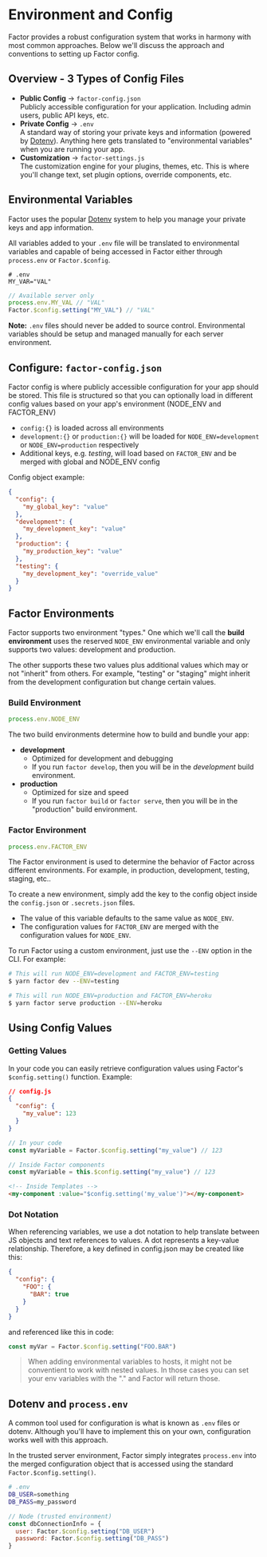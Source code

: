 # Environment and Config

Factor provides a robust configuration system that works in harmony with most common approaches. Below we'll discuss the approach and conventions to setting up Factor config.

## Overview - 3 Types of Config Files

- **Public Config** &rarr; `factor-config.json`<br> Publicly accessible configuration for your application. Including admin users, public API keys, etc.
- **Private Config** &rarr; `.env`<br> A standard way of storing your private keys and information (powered by [Dotenv](https://github.com/motdotla/dotenv)). Anything here gets translated to "environmental variables" when you are running your app.
- **Customization** &rarr; `factor-settings.js`<br> The customization engine for your plugins, themes, etc. This is where you'll change text, set plugin options, override components, etc.

## Environmental Variables

Factor uses the popular [Dotenv](https://github.com/motdotla/dotenv) system to help you manage your private keys and app information.

All variables added to your `.env` file will be translated to environmental variables and capable of being accessed in Factor either through `process.env` or `Factor.$config`.

```git
# .env
MY_VAR="VAL"
```

```js
// Available server only
process.env.MY_VAL // "VAL"
Factor.$config.setting("MY_VAL") // "VAL"
```

**Note:** `.env` files should never be added to source control. Environmental variables should be setup and managed manually for each server environment.

## Configure: `factor-config.json`

Factor config is where publicly accessible configuration for your app should be stored. This file is structured so that you can optionally load in different config values based on your app's environment (NODE_ENV and FACTOR_ENV)

- `config:{}` is loaded across all environments
- `development:{}` or `production:{}` will be loaded for `NODE_ENV=development` or `NODE_ENV=production` respectively
- Additional keys, e.g. _testing_, will load based on `FACTOR_ENV` and be merged with global and NODE_ENV config

Config object example:

```json
{
  "config": {
    "my_global_key": "value"
  },
  "development": {
    "my_development_key": "value"
  },
  "production": {
    "my_production_key": "value"
  },
  "testing": {
    "my_development_key": "override_value"
  }
}
```

## Factor Environments

Factor supports two environment "types." One which we'll call the **build environment** uses the reserved `NODE_ENV` environmental variable and only supports two values: development and production.

The other supports these two values plus additional values which may or not "inherit" from others. For example, "testing" or "staging" might inherit from the development configuration but change certain values.

### Build Environment

```javascript
process.env.NODE_ENV
```

The two build environments determine how to build and bundle your app:

- **development**
  - Optimized for development and debugging
  - If you run `factor develop`, then you will be in the _development_ build environment.
- **production**
  - Optimized for size and speed
  - If you run `factor build` or `factor serve`, then you will be in the "production" build environment.

### Factor Environment

```javascript
process.env.FACTOR_ENV
```

The Factor environment is used to determine the behavior of Factor across different environments. For example, in production, development, testing, staging, etc..

To create a new environment, simply add the key to the config object inside the `config.json` or `.secrets.json` files.

- The value of this variable defaults to the same value as `NODE_ENV`.
- The configuration values for `FACTOR_ENV` are merged with the configuration values for `NODE_ENV`.

To run Factor using a custom environment, just use the `--ENV` option in the CLI. For example:

```bash
# This will run NODE_ENV=development and FACTOR_ENV=testing
$ yarn factor dev --ENV=testing

# This will run NODE_ENV=production and FACTOR_ENV=heroku
$ yarn factor serve production --ENV=heroku
```

## Using Config Values

### Getting Values

In your code you can easily retrieve configuration values using Factor's `$config.setting()` function. Example:

```json
// config.js
{
  "config": {
    "my_value": 123
  }
}
```

```javascript
// In your code
const myVariable = Factor.$config.setting("my_value") // 123

// Inside Factor components
const myVariable = this.$config.setting("my_value") // 123
```

```html
<!-- Inside Templates -->
<my-component :value="$config.setting('my_value')"></my-component>
```

### Dot Notation

When referencing variables, we use a dot notation to help translate between JS objects and text references to values. A dot represents a key-value relationship. Therefore, a key defined in config.json may be created like this:

```json
{
  "config": {
    "FOO": {
      "BAR": true
    }
  }
}
```

and referenced like this in code:

```javascript
const myVar = Factor.$config.setting("FOO.BAR")
```

> When adding environmental variables to hosts, it might not be conventient to work with nested values. In those cases you can set your env variables with the "." and Factor will return those.

## Dotenv and `process.env`

A common tool used for configuration is what is known as `.env` files or dotenv. Although you'll have to implement this on your own, configuration works well with this approach.

In the trusted server environment, Factor simply integrates `process.env` into the merged configuration object that is accessed using the standard `Factor.$config.setting()`.

```bash
# .env
DB_USER=something
DB_PASS=my_password
```

```javascript
// Node (trusted environment)
const dbConnectionInfo = {
  user: Factor.$config.setting("DB_USER")
  password: Factor.$config.setting("DB_PASS")
}
```
